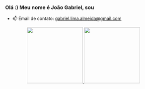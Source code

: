 ### Olá :) Meu nome é João Gabriel, sou 

- 📫 Email de contato: gabriel.lima.almeida@gmail.com

<div align="center">
  <a href="https://github.com/JFooley">
  <img height="180em" src="https://github-readme-stats.vercel.app/api?username=jfooley&show_icons=true&theme=dracula&include_all_commits=true&count_private=true"/>
  <img height="180em" src="https://github-readme-stats.vercel.app/api/top-langs/?username=jfooley&layout=compact&langs_count=7&theme=dracula"/>
</div>

